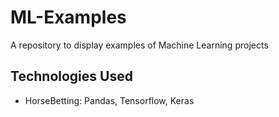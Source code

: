 # ML-Examples
A repository to display examples of Machine Learning projects

## Technologies Used
- HorseBetting: Pandas, Tensorflow, Keras